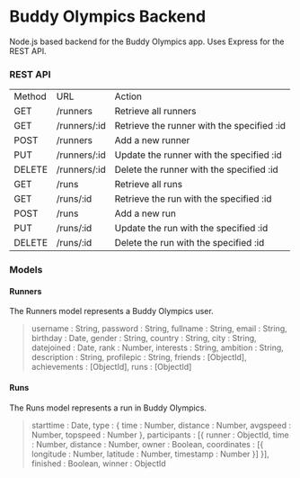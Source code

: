 Buddy Olympics Backend
======================

Node.js based backend for the Buddy Olympics app.
Uses Express for the REST API.

### REST API

<table>
	<tr>
		<td>Method</td><td>URL</td><td>Action</td>
	</tr>
	<tr>
		<td>GET</td><td>/runners</td><td>Retrieve all runners</td>
	</tr>
	<tr>
		<td>GET</td><td>/runners/:id</td><td>Retrieve the runner with the specified :id</td>
	</tr>
	<tr>
		<td>POST</td><td>/runners</td><td>Add a new runner</td>
	</tr>
	<tr>
		<td>PUT</td><td>/runners/:id</td><td>Update the runner with the specified :id</td>
	</tr>
	<tr>
		<td>DELETE</td><td>/runners/:id</td><td>Delete the runner with the specified :id</td>
	</tr>
	<tr>
		<td>GET</td><td>/runs</td><td>Retrieve all runs</td>
	</tr>
	<tr>
		<td>GET</td><td>/runs/:id</td><td>Retrieve the run with the specified :id</td>
	</tr>
	<tr>
		<td>POST</td><td>/runs</td><td>Add a new run</td>
	</tr>
	<tr>
		<td>PUT</td><td>/runs/:id</td><td>Update the run with the specified :id</td>
	</tr>
	<tr>
		<td>DELETE</td><td>/runs/:id</td><td>Delete the run with the specified :id</td>
	</tr>
</table>

### Models

#### Runners

The Runners model represents a Buddy Olympics user.

> username : String,
> password : String,
> fullname : String,
> email : String,
> birthday : Date,
> gender : String,
> country : String,
> city : String,
> datejoined : Date,
> rank : Number,
> interests : String,
> ambition : String,
> description : String,
> profilepic : String,
> friends : [ObjectId],
> achievements : [ObjectId],
> runs : [ObjectId]

#### Runs

The Runs model represents a run in Buddy Olympics. 

> starttime : Date,
> type : {
> 	time : Number,
>	distance : Number,
>	avgspeed : Number,
>	topspeed : Number
> },
> participants : [{
>	runner : ObjectId,
>	time : Number,
>	distance : Number,
>	owner : Boolean,
>	coordinates : [{
>		longitude : Number,
>		latitude : Number,
>		timestamp : Number
>	}]
> }],
> finished : Boolean,
> winner : ObjectId
